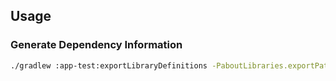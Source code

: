 ## Usage

### Generate Dependency Information

```bash
./gradlew :app-test:exportLibraryDefinitions -PaboutLibraries.exportPath=files/
```